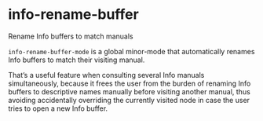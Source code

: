# info-rename-buffer
Rename Info buffers to match manuals

`info-rename-buffer-mode` is a global minor-mode that automatically
renames Info buffers to match their visiting manual.

That’s a useful feature when consulting several Info manuals
simultaneously, because it frees the user from the burden of renaming
Info buffers to descriptive names manually before visiting another
manual, thus avoiding accidentally overriding the currently visited
node in case the user tries to open a new Info buffer.
